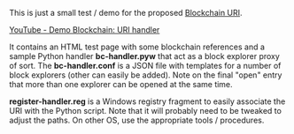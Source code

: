 This is just a small test / demo for the proposed [Blockchain URI](https://github.com/MarcoPon/bips/blob/master/bip-MarcoPon-BlockchainURI.mediawiki).

[YouTube - Demo Blockchain: URI handler](https://www.youtube.com/watch?v=87floGLZU2I)

It contains an HTML test page with some blockchain references and a sample Python handler **bc-handler.pyw** that act as a block explorer proxy of sort. The **bc-handler.conf** is a JSON file with templates for a number of block explorers (other can easily be added). Note on the final "open" entry that more than one explorer can be opened at the same time.

**register-handler.reg** is a Windows registry fragment to easily associate the URI with the Python script. Note that it will probably need to be tweaked to adjust the paths. On other OS, use the appropriate tools / procedures.
